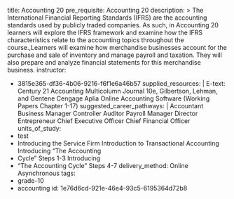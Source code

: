 title: Accounting 20
pre_requisite: Accounting 20
description: >
  The International Financial Reporting Standards (IFRS) are the accounting standards used by publicly
  traded companies. As such, in Accounting 20 learners will explore the IFRS framework and examine how
  the IFRS characteristics relate to the accounting topics throughout the course.,Learners will
  examine how merchandise businesses account for the purchase and sale of inventory and manage payroll
  and taxation. They will also prepare and analyze financial statements for this merchandise business.
instructor:
  - 3815e365-df36-4b06-9216-f6f1e6a46b57
supplied_resources: |
  E-text: Century 21 Accounting Multicolumn Journal 10e, Gilbertson, Lehman, and Gentene
  Cengage Aplia Online Accounting Software (Working Papers Chapter 1-17)
suggested_career_pathways: |
  Accountant
  Business Manager
  Controller
  Auditor
  Payroll Manager
  Director
  Entrepreneur
  Chief Executive Officer
  Chief Financial Officer
units_of_study:
  - test
  - Introducing the Service Firm Introduction to Transactional Accounting Introducing “The Accounting
  - Cycle” Steps 1-3 Introducing
  - “The Accounting Cycle” Steps 4-7
delivery_method: Online Asynchronous
tags:
  - grade-10
  - accounting
id: 1e76d6cd-921e-46e4-93c5-6195364d72b8
